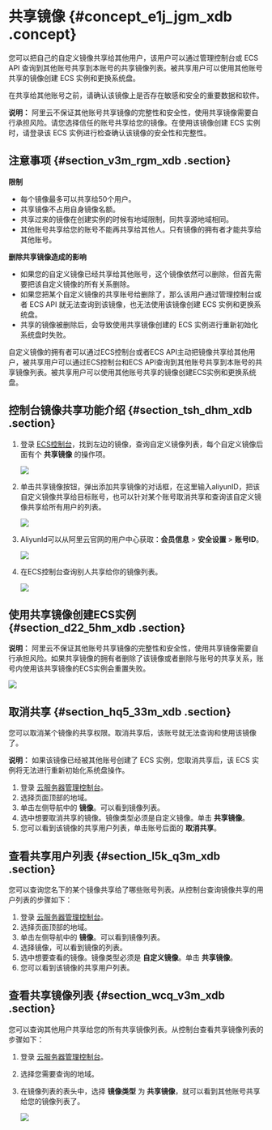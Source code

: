 # 共享镜像 {#concept_e1j_jgm_xdb .concept}

您可以把自己的自定义镜像共享给其他用户，该用户可以通过管理控制台或 ECS API 查询到其他账号共享到本账号的共享镜像列表。被共享用户可以使用其他账号共享的镜像创建 ECS 实例和更换系统盘。

在共享给其他账号之前，请确认该镜像上是否存在敏感和安全的重要数据和软件。

**说明：** 阿里云不保证其他账号共享镜像的完整性和安全性，使用共享镜像需要自行承担风险。请您选择信任的账号共享给您的镜像。在使用该镜像创建 ECS 实例时，请登录该 ECS 实例进行检查确认该镜像的安全性和完整性。

## 注意事项 {#section_v3m_rgm_xdb .section}

**限制**

-   每个镜像最多可以共享给50个用户。
-   共享镜像不占用自身镜像名额。
-   共享过来的镜像在创建实例的时候有地域限制，同共享源地域相同。
-   其他账号共享给您的账号不能再共享给其他人。只有镜像的拥有者才能共享给其他账号。

**删除共享镜像造成的影响**

-   如果您的自定义镜像已经共享给其他账号，这个镜像依然可以删除，但首先需要把该自定义镜像的所有关系删除。
-   如果您把某个自定义镜像的共享账号给删除了，那么该用户通过管理控制台或者 ECS API 就无法查询到该镜像，也无法使用该镜像创建 ECS 实例和更换系统盘。
-   共享的镜像被删除后，会导致使用共享镜像创建的 ECS 实例进行重新初始化系统盘时失败。

自定义镜像的拥有者可以通过ECS控制台或者ECS API主动把镜像共享给其他用户，被共享用户可以通过ECS控制台和ECS API查询到其他账号共享到本账号的共享镜像列表。被共享用户可以使用其他账号共享的镜像创建ECS实例和更换系统盘。

## 控制台镜像共享功能介绍 {#section_tsh_dhm_xdb .section}

1.  登录 [ECS控制台](https://ecs.console.aliyun.com/)，找到左边的镜像，查询自定义镜像列表，每个自定义镜像后面有个 **共享镜像** 的操作项。

    ![](http://static-aliyun-doc.oss-cn-hangzhou.aliyuncs.com/assets/img/9700/4609_zh-CN.png)

2.  单击共享镜像按钮，弹出添加共享镜像的对话框，在这里输入aliyunID，把该自定义镜像共享给目标账号，也可以针对某个账号取消共享和查询该自定义镜像共享给所有用户的列表。

    ![](http://static-aliyun-doc.oss-cn-hangzhou.aliyuncs.com/assets/img/9700/4610_zh-CN.png)

3.  AliyunId可以从阿里云官网的用户中心获取：**会员信息** \> **安全设置** \> **账号ID**。

    ![](http://static-aliyun-doc.oss-cn-hangzhou.aliyuncs.com/assets/img/9700/4611_zh-CN.jpg)

4.  在ECS控制台查询别人共享给你的镜像列表。

    ![](http://static-aliyun-doc.oss-cn-hangzhou.aliyuncs.com/assets/img/9700/4612_zh-CN.jpg)


## 使用共享镜像创建ECS实例 {#section_d22_5hm_xdb .section}

**说明：** 阿里云不保证其他账号共享镜像的完整性和安全性，使用共享镜像需要自行承担风险。如果共享镜像的拥有者删除了该镜像或者删除与账号的共享关系，账号内使用该共享镜像的ECS实例会重置失败。

![](http://static-aliyun-doc.oss-cn-hangzhou.aliyuncs.com/assets/img/9700/4616_zh-CN.jpg)

## 取消共享 {#section_hq5_33m_xdb .section}

您可以取消某个镜像的共享权限。取消共享后，该账号就无法查询和使用该镜像了。

**说明：** 如果该镜像已经被其他账号创建了 ECS 实例，您取消共享后，该 ECS 实例将无法进行重新初始化系统盘操作。

1.  登录 [云服务器管理控制台](https://ecs.console.aliyun.com/#/home)。
2.  选择页面顶部的地域。
3.  单击左侧导航中的 **镜像**。可以看到镜像列表。
4.  选中想要取消共享的镜像。镜像类型必须是自定义镜像。单击 **共享镜像**。
5.  您可以看到该镜像的共享用户列表，单击账号后面的 **取消共享**。

## 查看共享用户列表 {#section_l5k_q3m_xdb .section}

您可以查询您名下的某个镜像共享给了哪些账号列表。从控制台查询镜像共享的用户列表的步骤如下：

1.  登录 [云服务器管理控制台](https://ecs.console.aliyun.com/#/home)。
2.  选择页面顶部的地域。
3.  单击左侧导航中的 **镜像**。可以看到镜像列表。
4.  选择镜像，可以看到镜像的列表。
5.  选中想要查看的镜像。镜像类型必须是 **自定义镜像**。单击 **共享镜像**。
6.  您可以看到该镜像的共享用户列表。

## 查看共享镜像列表 {#section_wcq_v3m_xdb .section}

您可以查询其他用户共享给您的所有共享镜像列表。从控制台查看共享镜像列表的步骤如下：

1.  登录 [云服务器管理控制台](https://ecs.console.aliyun.com/#/home)。
2.  选择您需要查询的地域。
3.  在镜像列表的表头中，选择 **镜像类型** 为 **共享镜像**，就可以看到其他账号共享给您的镜像列表了。

    ![](http://static-aliyun-doc.oss-cn-hangzhou.aliyuncs.com/assets/img/9700/4618_zh-CN.png)


